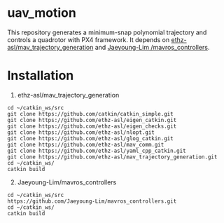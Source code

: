 # uav_motion

This repository generates a minimum-snap polynomial trajectory and controls a quadrotor with PX4 framework. It depends on [ethz-asl/mav_trajectory_generation](https://github.com/ethz-asl/mav_trajectory_generation) and [Jaeyoung-Lim
/mavros_controllers](https://github.com/Jaeyoung-Lim/mavros_controllers).

# Installation
1. ethz-asl/mav_trajectory_generation
```
cd ~/catkin_ws/src
git clone https://github.com/catkin/catkin_simple.git
git clone https://github.com/ethz-asl/eigen_catkin.git
git clone https://github.com/ethz-asl/eigen_checks.git
git clone https://github.com/ethz-asl/nlopt.git
git clone https://github.com/ethz-asl/glog_catkin.git
git clone https://github.com/ethz-asl/mav_comm.git
git clone https://github.com/ethz-asl/yaml_cpp_catkin.git
git clone https://github.com/ethz-asl/mav_trajectory_generation.git
cd ~/catkin_ws/
catkin build
```

2. Jaeyoung-Lim/mavros_controllers
```
cd ~/catkin_ws/src
https://github.com/Jaeyoung-Lim/mavros_controllers.git
cd ~/catkin_ws/
catkin build
```
